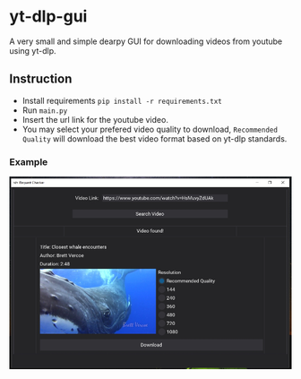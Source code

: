 # yt-dlp-gui
A very small and simple dearpy GUI for downloading videos from youtube using yt-dlp.


## Instruction
- Install requirements `pip install -r requirements.txt`
- Run `main.py`
- Insert the url link for the youtube video.
- You may select your prefered video quality to download, `Recommended Quality` will download the best video format based on yt-dlp standards.

### Example
<img src="src/data/img/video_img1.jpg" alt="drawing" width="700"/>